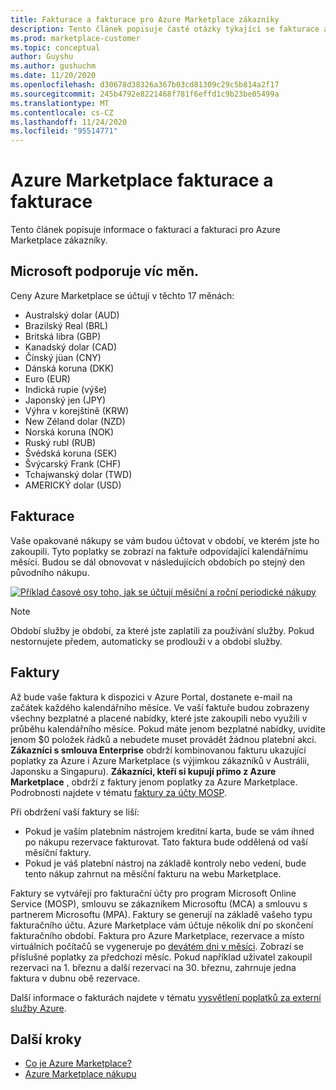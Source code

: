 ```yaml
---
title: Fakturace a fakturace pro Azure Marketplace zákazníky
description: Tento článek popisuje časté otázky týkající se fakturace a fakturace pro Azure Marketplace zákazníky.
ms.prod: marketplace-customer
ms.topic: conceptual
author: Guyshu
ms.author: gushuchm
ms.date: 11/20/2020
ms.openlocfilehash: d30678d38326a367b03cd81309c29c5b814a2f17
ms.sourcegitcommit: 245b4792e8221468f781f6effd1c9b23be05499a
ms.translationtype: MT
ms.contentlocale: cs-CZ
ms.lasthandoff: 11/24/2020
ms.locfileid: "95514771"
---
```

# <a name="azure-marketplace-billing-and-invoicing"></a>Azure Marketplace fakturace a fakturace

Tento článek popisuje informace o fakturaci a fakturaci pro Azure Marketplace zákazníky.

## <a name="microsoft-supports-multiple-currencies"></a>Microsoft podporuje víc měn.

Ceny Azure Marketplace se účtují v těchto 17 měnách:

- Australský dolar (AUD)
- Brazilský Real (BRL)
- Britská libra (GBP)
- Kanadský dolar (CAD)
- Čínský jüan (CNY)
- Dánská koruna (DKK)
- Euro (EUR)
- Indická rupie (výše)
- Japonský jen (JPY)
- Výhra v korejštině (KRW)
- New Zéland dolar (NZD)
- Norská koruna (NOK)
- Ruský rubl (RUB)
- Švédská koruna (SEK)
- Švýcarský Frank (CHF)
- Tchajwanský dolar (TWD)
- AMERICKÝ dolar (USD)

## <a name="billing"></a>Fakturace

Vaše opakované nákupy se vám budou účtovat v období, ve kterém jste ho zakoupili. Tyto poplatky se zobrazí na faktuře odpovídající kalendářnímu měsíci. Budou se dál obnovovat v následujících obdobích po stejný den původního nákupu.

[![Příklad časové osy toho, jak se účtují měsíční a roční periodické nákupy](media/billing/billing-charges-recurring.png)](media/billing/billing-charges-recurring.png#lightbox)

>[!NOTE]
> Období služby je období, za které jste zaplatili za používání služby. Pokud nestornujete předem, automaticky se prodlouží v a období služby.

## <a name="invoices"></a>Faktury

Až bude vaše faktura k dispozici v Azure Portal, dostanete e-mail na začátek každého kalendářního měsíce. Ve vaší faktuře budou zobrazeny všechny bezplatné a placené nabídky, které jste zakoupili nebo využili v průběhu kalendářního měsíce. Pokud máte jenom bezplatné nabídky, uvidíte jenom $0 položek řádků a nebudete muset provádět žádnou platební akci. **Zákazníci s smlouva Enterprise** obdrží kombinovanou fakturu ukazující poplatky za Azure i Azure Marketplace (s výjimkou zákazníků v Austrálii, Japonsku a Singapuru). **Zákazníci, kteří si kupují přímo z Azure Marketplace** , obdrží z faktury jenom poplatky za Azure Marketplace. Podrobnosti najdete v tématu [faktury za účty MOSP](/azure/cost-management-billing/understand/download-azure-invoice#invoices-for-mosp-billing-accounts).

Při obdržení vaší faktury se liší:

- Pokud je vaším platebním nástrojem kreditní karta, bude se vám ihned po nákupu rezervace fakturovat. Tato faktura bude oddělená od vaší měsíční faktury.
- Pokud je váš platební nástroj na základě kontroly nebo vedení, bude tento nákup zahrnut na měsíční fakturu na webu Marketplace.

Faktury se vytvářejí pro fakturační účty pro program Microsoft Online Service (MOSP), smlouvu se zákazníkem Microsoftu (MCA) a smlouvu s partnerem Microsoftu (MPA). Faktury se generují na základě vašeho typu fakturačního účtu. Azure Marketplace vám účtuje několik dní po skončení fakturačního období. Faktura pro Azure Marketplace, rezervace a místo virtuálních počítačů se vygeneruje po [devátém dni v měsíci](/azure/cost-management-billing/understand/download-azure-invoice#invoices-for-mosp-billing-accounts). Zobrazí se příslušné poplatky za předchozí měsíc. Pokud například uživatel zakoupil rezervaci na 1. březnu a další rezervaci na 30. březnu, zahrnuje jedna faktura v dubnu obě rezervace.

Další informace o fakturách najdete v tématu [vysvětlení poplatků za externí služby Azure](/azure/cost-management-billing/understand/understand-azure-marketplace-charges).

## <a name="next-steps"></a>Další kroky

- [Co je Azure Marketplace?](azure-marketplace-overview.md)
- [Azure Marketplace nákupu](azure-purchasing-invoicing.md)
